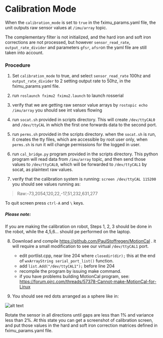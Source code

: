 # Calibration Mode

When the `calibration_mode` is set to `true` in the fximu_params.yaml file, the unit outputs raw sensor values at `/imu/array` topic.

The complementary filter is not initialized, and the hard iron and soft iron corrections are not processed, but however `sensor_read_rate`, `output_rate_divider` and parameters `gfsr`, `afsr`on the yaml file are still taken into account.

### Procedure

1. Set `calibration_mode` to true, and select `sensor_read_rate` 100hz and `output_rate_divider` to 2 setting output rate to 50hz, in the fximu_params.yaml file.

2. run `roslaunch fximu2 fximu2.launch` to launch rosserial

3. verify that we are getting raw sensor value arrays by `rostopic echo /imu/array` you should see int values flowing

4. run `socat.sh` provided in scripts directory. This will create `/dev/ttyCAL0` and `/dev/ttyCAL` in which the first one forwards data to the second port.

5. run `perms.sh` provided in the scripts directory. when the `socat.sh` is run, it creates the tty files, which are accessible by root user only, when `perms.sh` is run it will change permissions for the logged in user.

6. run `cal_bridge.py` program provided in the scripts directory. This python program will read data from `/imu/array` topic, and then send those values to `/dev/ttyCAL0`, which will be forwarded to `/dev/ttyCAL1` by socat, as plaintext raw values.

7. verify that the calibration system is running: `screen /dev/ttyCAL 115200` you should see values running as:

> Raw:-73,2054,120,22,-17,51,232,631,277

To quit screen press `ctrl-A` and `\` keys.

##### Please note:
If you are making the calibration on robot, Steps 1, 2, 3 should be done in the robot, while the 4,5,6... should pe performed on the laptop.

8. Download and compile https://github.com/PaulStoffregen/MotionCal . it will require a small modification to see our virtual  `/dev/ttyCAL1` port.

   - edit portlist.cpp, near line 204 where `closedir(dir);` this at the end of `wxArrayString serial_port_list()` function.
   - add `list.Add("/dev/ttyCAL1");` before line 204
   - recompile the program by issuing make command.
   - if you have problems building MotionCal program, see: https://forum.pjrc.com/threads/57378-Cannot-make-MotionCal-for-Linux

9. You should see red dots arranged as a sphere like in:

![alt text](https://raw.githubusercontent.com/altineller/documentation_images/master/fximu/calibration_screen.png)

Rotate the sensor in all directions until gaps are less than 1% and variance less than 2%. At this state you can get a screenshot of calibration screen, and put those values in the hard and soft iron correction matrices defined in fximu_params.yaml file.


